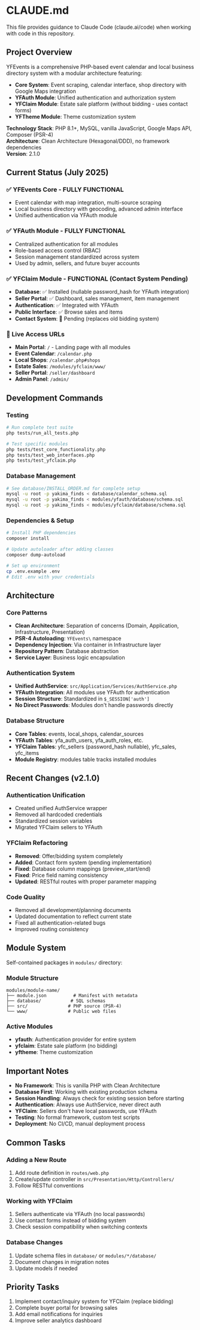# CLAUDE.md

This file provides guidance to Claude Code (claude.ai/code) when working with code in this repository.

## Project Overview

YFEvents is a comprehensive PHP-based event calendar and local business directory system with a modular architecture featuring:

- **Core System**: Event scraping, calendar interface, shop directory with Google Maps integration
- **YFAuth Module**: Unified authentication and authorization system
- **YFClaim Module**: Estate sale platform (without bidding - uses contact forms)
- **YFTheme Module**: Theme customization system

**Technology Stack**: PHP 8.1+, MySQL, vanilla JavaScript, Google Maps API, Composer (PSR-4)  
**Architecture**: Clean Architecture (Hexagonal/DDD), no framework dependencies  
**Version**: 2.1.0

## Current Status (July 2025)

### ✅ YFEvents Core - FULLY FUNCTIONAL
- Event calendar with map integration, multi-source scraping
- Local business directory with geocoding, advanced admin interface
- Unified authentication via YFAuth module

### ✅ YFAuth Module - FULLY FUNCTIONAL
- Centralized authentication for all modules
- Role-based access control (RBAC)
- Session management standardized across system
- Used by admin, sellers, and future buyer accounts

### ✅ YFClaim Module - FUNCTIONAL (Contact System Pending)
- **Database**: ✅ Installed (nullable password_hash for YFAuth integration)
- **Seller Portal**: ✅ Dashboard, sales management, item management
- **Authentication**: ✅ Integrated with YFAuth
- **Public Interface**: ✅ Browse sales and items
- **Contact System**: 📅 Pending (replaces old bidding system)

### 🔗 Live Access URLs
- **Main Portal**: `/` - Landing page with all modules
- **Event Calendar**: `/calendar.php`
- **Local Shops**: `/calendar.php#shops`
- **Estate Sales**: `/modules/yfclaim/www/`
- **Seller Portal**: `/seller/dashboard`
- **Admin Panel**: `/admin/`

## Development Commands

### Testing
```bash
# Run complete test suite
php tests/run_all_tests.php

# Test specific modules
php tests/test_core_functionality.php
php tests/test_web_interfaces.php
php tests/test_yfclaim.php
```

### Database Management
```bash
# See database/INSTALL_ORDER.md for complete setup
mysql -u root -p yakima_finds < database/calendar_schema.sql
mysql -u root -p yakima_finds < modules/yfauth/database/schema.sql
mysql -u root -p yakima_finds < modules/yfclaim/database/schema.sql
```

### Dependencies & Setup
```bash
# Install PHP dependencies
composer install

# Update autoloader after adding classes
composer dump-autoload

# Set up environment
cp .env.example .env
# Edit .env with your credentials
```

## Architecture

### Core Patterns
- **Clean Architecture**: Separation of concerns (Domain, Application, Infrastructure, Presentation)
- **PSR-4 Autoloading**: `YFEvents\` namespace
- **Dependency Injection**: Via container in Infrastructure layer
- **Repository Pattern**: Database abstraction
- **Service Layer**: Business logic encapsulation

### Authentication System
- **Unified AuthService**: `src/Application/Services/AuthService.php`
- **YFAuth Integration**: All modules use YFAuth for authentication
- **Session Structure**: Standardized in `$_SESSION['auth']`
- **No Direct Passwords**: Modules don't handle passwords directly

### Database Structure
- **Core Tables**: events, local_shops, calendar_sources
- **YFAuth Tables**: yfa_auth_users, yfa_auth_roles, etc.
- **YFClaim Tables**: yfc_sellers (password_hash nullable), yfc_sales, yfc_items
- **Module Registry**: modules table tracks installed modules

## Recent Changes (v2.1.0)

### Authentication Unification
- Created unified AuthService wrapper
- Removed all hardcoded credentials
- Standardized session variables
- Migrated YFClaim sellers to YFAuth

### YFClaim Refactoring
- **Removed**: Offer/bidding system completely
- **Added**: Contact form system (pending implementation)
- **Fixed**: Database column mappings (preview_start/end)
- **Fixed**: Price field naming consistency
- **Updated**: RESTful routes with proper parameter mapping

### Code Quality
- Removed all development/planning documents
- Updated documentation to reflect current state
- Fixed all authentication-related bugs
- Improved routing consistency

## Module System

Self-contained packages in `modules/` directory:

### Module Structure
```
modules/module-name/
├── module.json          # Manifest with metadata
├── database/           # SQL schemas
├── src/               # PHP source (PSR-4)
└── www/               # Public web files
```

### Active Modules
- **yfauth**: Authentication provider for entire system
- **yfclaim**: Estate sale platform (no bidding)
- **yftheme**: Theme customization

## Important Notes

- **No Framework**: This is vanilla PHP with Clean Architecture
- **Database First**: Working with existing production schema
- **Session Handling**: Always check for existing session before starting
- **Authentication**: Always use AuthService, never direct auth
- **YFClaim**: Sellers don't have local passwords, use YFAuth
- **Testing**: No formal framework, custom test scripts
- **Deployment**: No CI/CD, manual deployment process

## Common Tasks

### Adding a New Route
1. Add route definition in `routes/web.php`
2. Create/update controller in `src/Presentation/Http/Controllers/`
3. Follow RESTful conventions

### Working with YFClaim
1. Sellers authenticate via YFAuth (no local passwords)
2. Use contact forms instead of bidding system
3. Check session compatibility when switching contexts

### Database Changes
1. Update schema files in `database/` or `modules/*/database/`
2. Document changes in migration notes
3. Update models if needed

## Priority Tasks
1. Implement contact/inquiry system for YFClaim (replace bidding)
2. Complete buyer portal for browsing sales
3. Add email notifications for inquiries
4. Improve seller analytics dashboard